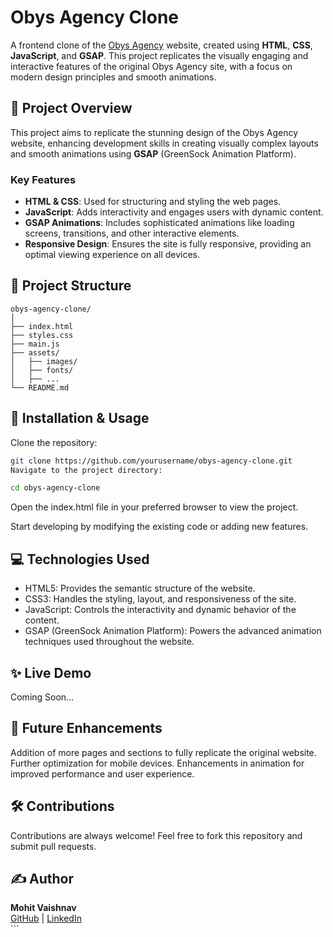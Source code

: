 # Obys Agency Clone

A frontend clone of the [Obys Agency](https://obys.agency) website, created using **HTML**, **CSS**, **JavaScript**, and **GSAP**. This project replicates the visually engaging and interactive features of the original Obys Agency site, with a focus on modern design principles and smooth animations.

## 🚀 Project Overview

This project aims to replicate the stunning design of the Obys Agency website, enhancing development skills in creating visually complex layouts and smooth animations using **GSAP** (GreenSock Animation Platform).

### Key Features

- **HTML & CSS**: Used for structuring and styling the web pages.
- **JavaScript**: Adds interactivity and engages users with dynamic content.
- **GSAP Animations**: Includes sophisticated animations like loading screens, transitions, and other interactive elements.
- **Responsive Design**: Ensures the site is fully responsive, providing an optimal viewing experience on all devices.

## 📂 Project Structure

```plaintext
obys-agency-clone/
│
├── index.html
├── styles.css
├── main.js
├── assets/
│   ├── images/
│   ├── fonts/
│   ├── ...
└── README.md
```
## 🔧 Installation & Usage
Clone the repository:

```bash
git clone https://github.com/yourusername/obys-agency-clone.git
Navigate to the project directory:
```

```bash
cd obys-agency-clone
```
Open the index.html file in your preferred browser to view the project.

Start developing by modifying the existing code or adding new features.

## 💻 Technologies Used
- HTML5: Provides the semantic structure of the website.
- CSS3: Handles the styling, layout, and responsiveness of the site.
- JavaScript: Controls the interactivity and dynamic behavior of the content.
- GSAP (GreenSock Animation Platform): Powers the advanced animation techniques used throughout the website.
## ✨ Live Demo
Coming Soon...

## 🚀 Future Enhancements
Addition of more pages and sections to fully replicate the original website.
Further optimization for mobile devices.
Enhancements in animation for improved performance and user experience.
## 🛠️ Contributions
Contributions are always welcome! Feel free to fork this repository and submit pull requests.

## ✍️ Author
<div> <strong>Mohit Vaishnav</strong> <br> <a href="https://github.com/Mvaishnav56">GitHub</a> | <a href="https://www.linkedin.com/in/mohit-vaishnav-50682428b/">LinkedIn</a> </div> ```